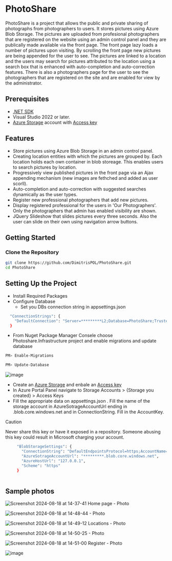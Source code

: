 # PhotoShare

PhotoShare is a project that allows the public and private sharing of photographs from photographers to users. It stores pictures using Azure Blob Storage. The pictures are uploaded from profesional photographers that are registered on the website using an admin control panel and they are publically made available via the front page. The front page lazy loads a number of pictures upon visiting. By scrolling the front page new pictures are being appended for the user to see. The pictures are linked to a location and the users may search for pictures attributed to the location using a search box that is enhanced with auto-completion and auto-correction features. There is also a photographers page for the user to see the photographers that are registered on the site and are enabled for view by the administrator. 

## Prerequisites

- [.NET SDK](https://dotnet.microsoft.com/download)
- Visual Studio 2022 or later.
- [Azure Storage](https://learn.microsoft.com/en-us/azure/storage/common/storage-account-create?tabs=azure-portal) account with [Access key](https://learn.microsoft.com/en-us/azure/storage/common/storage-account-keys-manage?tabs=azure-portal)

## Features

- Store pictures using Azure Blob Storage in an admin control panel.
- Creating location entities with which the pictures are grouped by. Each location holds each own container in blob storeage. This enables users to search pictures by location.
- Progressively view published pictures in the front page via an Ajax appending mechanism (new images are fethched and added as user scorll).
- Auto-completion and auto-correction with suggested searches dynamically as the user types.
- Register new professional photographers that add new pictures.
- Display registered professional for the users in 'Our Photographers'. Only the photographers that admin has enabled visibility are shown.
- JQuery Slideshow that slides pictures every three seconds. Also the user can slide on their own using navigation arrow buttons.

## Getting Started

### Clone the Repository

```bash
git clone https://github.com/DimitrisPOL/PhotoShare.git
cd PhotoShare

```

## Setting Up the Project
- Install Required Packages
- Configure Database
  -  Set you DBs connection string in appsettings.json
```bash
  "ConnectionStrings": {
    "DefaultConnection": "Server=*********L2;Database=PhotoShare;Trusted_Connection=True;TrustServerCertificate=True;MultipleActiveResultSets=true"
  }

```
  -  From Nuget Package Manager Consele choose Photoshare.Infrastructure project and enable migrations and update database

```bash
PM> Enable-Migrations

PM> Update-Database

```

![image](https://github.com/user-attachments/assets/a56cd814-989f-4b85-8747-314578fb3186)

  - Create an [Azure Storage](https://learn.microsoft.com/en-us/azure/storage/common/storage-account-create?tabs=azure-portal) and enbale an  [Access key](https://learn.microsoft.com/en-us/azure/storage/common/storage-account-keys-manage?tabs=azure-portal)
  - In Azure Portal Panel navigate to Storage Accounts > {Storage you created} > Access Keys
  -  Fill the appropriate data on appsettings.json . Fill the name of the storage account in AzureSotrageAccountUrl ending in .blob.core.windows.net and in ConnectionString. Fill in the AccountKey. 
> [!CAUTION]
> Never share this key or have it exposed in a repository. Someone abusing this key could result in Microsoft charging your account.

 ```bash
      "BlobStorageSettings": {
        "ConnectionString": "DefaultEndpointsProtocol=https;AccountName=*************;AccountKey=***********************;EndpointSuffix=core.windows.net",
        "AzureSotrageAccountUrl": "*********.blob.core.windows.net",
        "AzureHostUrl": "127.0.0.1",
        "Scheme": "https"
      }
  
  ```

## Sample photos

![Screenshot 2024-08-18 at 14-37-41 Home page - Photo](https://github.com/user-attachments/assets/0da43dcb-16f4-4a6f-b0d6-4ce4d037bb32)



![Screenshot 2024-08-18 at 14-48-44 - Photo](https://github.com/user-attachments/assets/1fe6ad5f-3405-4428-9665-a99817d51459)



![Screenshot 2024-08-18 at 14-49-12 Locations - Photo](https://github.com/user-attachments/assets/557786f6-72e5-4f0f-b190-554a47c14f78)


![Screenshot 2024-08-18 at 14-50-25 - Photo](https://github.com/user-attachments/assets/13807e0e-85ff-4dac-939e-c44f8a590174)


![Screenshot 2024-08-18 at 14-51-00 Register - Photo](https://github.com/user-attachments/assets/fdbe6421-27d5-4f88-b769-4a55db98914c)

![image](https://github.com/user-attachments/assets/5e8a71a4-a80f-4725-aa60-35866c3cd403)


